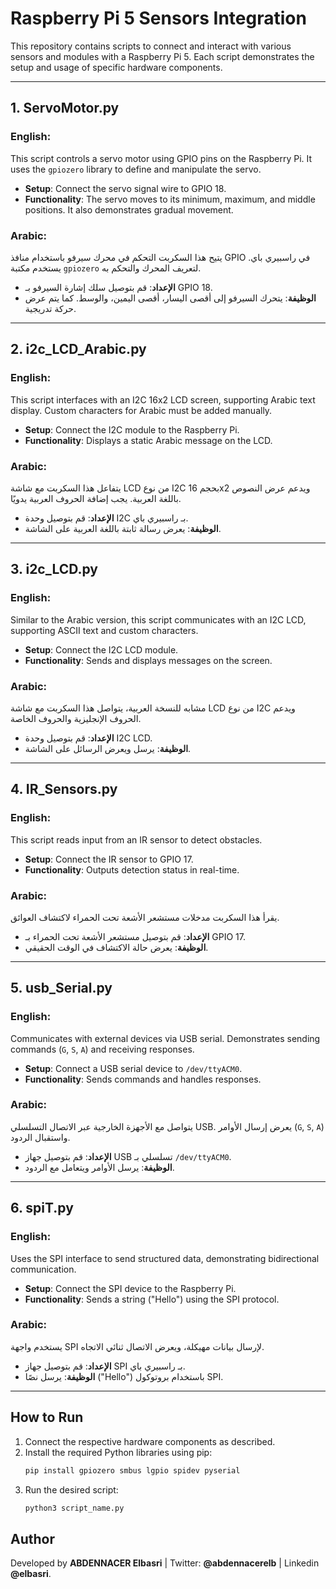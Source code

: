 
# Raspberry Pi 5 Sensors Integration

This repository contains scripts to connect and interact with various sensors and modules with a Raspberry Pi 5. Each script demonstrates the setup and usage of specific hardware components.

---

## 1. ServoMotor.py

### English:
This script controls a servo motor using GPIO pins on the Raspberry Pi. It uses the `gpiozero` library to define and manipulate the servo.

- **Setup**: Connect the servo signal wire to GPIO 18.
- **Functionality**: The servo moves to its minimum, maximum, and middle positions. It also demonstrates gradual movement.

### Arabic:
يتيح هذا السكربت التحكم في محرك سيرفو باستخدام منافذ GPIO في راسبيري باي. يستخدم مكتبة `gpiozero` لتعريف المحرك والتحكم به.

- **الإعداد**: قم بتوصيل سلك إشارة السيرفو بـ GPIO 18.
- **الوظيفة**: يتحرك السيرفو إلى أقصى اليسار، أقصى اليمين، والوسط. كما يتم عرض حركة تدريجية.

---

## 2. i2c_LCD_Arabic.py

### English:
This script interfaces with an I2C 16x2 LCD screen, supporting Arabic text display. Custom characters for Arabic must be added manually.

- **Setup**: Connect the I2C module to the Raspberry Pi.
- **Functionality**: Displays a static Arabic message on the LCD.

### Arabic:
يتفاعل هذا السكربت مع شاشة LCD من نوع I2C بحجم 16x2 ويدعم عرض النصوص باللغة العربية. يجب إضافة الحروف العربية يدويًا.

- **الإعداد**: قم بتوصيل وحدة I2C بـ راسبيري باي.
- **الوظيفة**: يعرض رسالة ثابتة باللغة العربية على الشاشة.

---

## 3. i2c_LCD.py

### English:
Similar to the Arabic version, this script communicates with an I2C LCD, supporting ASCII text and custom characters.

- **Setup**: Connect the I2C LCD module.
- **Functionality**: Sends and displays messages on the screen.

### Arabic:
مشابه للنسخة العربية، يتواصل هذا السكربت مع شاشة LCD من نوع I2C ويدعم الحروف الإنجليزية والحروف الخاصة.

- **الإعداد**: قم بتوصيل وحدة I2C LCD.
- **الوظيفة**: يرسل ويعرض الرسائل على الشاشة.

---

## 4. IR_Sensors.py

### English:
This script reads input from an IR sensor to detect obstacles.

- **Setup**: Connect the IR sensor to GPIO 17.
- **Functionality**: Outputs detection status in real-time.

### Arabic:
يقرأ هذا السكربت مدخلات مستشعر الأشعة تحت الحمراء لاكتشاف العوائق.

- **الإعداد**: قم بتوصيل مستشعر الأشعة تحت الحمراء بـ GPIO 17.
- **الوظيفة**: يعرض حالة الاكتشاف في الوقت الحقيقي.

---

## 5. usb_Serial.py

### English:
Communicates with external devices via USB serial. Demonstrates sending commands (`G`, `S`, `A`) and receiving responses.

- **Setup**: Connect a USB serial device to `/dev/ttyACM0`.
- **Functionality**: Sends commands and handles responses.

### Arabic:
يتواصل مع الأجهزة الخارجية عبر الاتصال التسلسلي USB. يعرض إرسال الأوامر (`G`, `S`, `A`) واستقبال الردود.

- **الإعداد**: قم بتوصيل جهاز USB تسلسلي بـ `/dev/ttyACM0`.
- **الوظيفة**: يرسل الأوامر ويتعامل مع الردود.

---

## 6. spiT.py

### English:
Uses the SPI interface to send structured data, demonstrating bidirectional communication.

- **Setup**: Connect the SPI device to the Raspberry Pi.
- **Functionality**: Sends a string ("Hello") using the SPI protocol.

### Arabic:
يستخدم واجهة SPI لإرسال بيانات مهيكلة، ويعرض الاتصال ثنائي الاتجاه.

- **الإعداد**: قم بتوصيل جهاز SPI بـ راسبيري باي.
- **الوظيفة**: يرسل نصًا ("Hello") باستخدام بروتوكول SPI.

---

## How to Run

1. Connect the respective hardware components as described.
2. Install the required Python libraries using pip:
   ```bash
   pip install gpiozero smbus lgpio spidev pyserial
   ```
3. Run the desired script:
   ```bash
   python3 script_name.py
   ```


## Author

Developed by **ABDENNACER Elbasri** | Twitter: **@abdennacerelb** | Linkedin **@elbasri**.